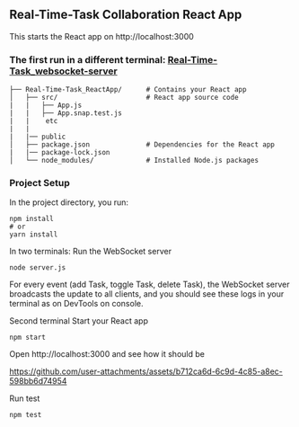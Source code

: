 ## Real-Time-Task Collaboration React App

This starts the React app on http://localhost:3000

### The first run in a different terminal: [Real-Time-Task_websocket-server](https://github.com/ElenkaSan/Real-Time-Task_websocket-server/blob/main/README.md)

```
├── Real-Time-Task_ReactApp/      # Contains your React app
│   ├── src/                      # React app source code
|   |   ├── App.js
|   |   ├── App.snap.test.js
|   |    etc
|   |    
|   |── public 
│   ├── package.json              # Dependencies for the React app
|   |── package-lock.json 
│   └── node_modules/             # Installed Node.js packages
```
### Project Setup
In the project directory, you run:

```
npm install
# or
yarn install
```

In two terminals:
Run the WebSocket server 

```
node server.js
```
For every event (add Task, toggle Task, delete Task), the WebSocket server broadcasts the update to all clients, and you should see these logs in your terminal as on DevTools on console. 

Second terminal 
Start your React app 

```
npm start
```
Open http://localhost:3000 and see how it should be

https://github.com/user-attachments/assets/b712ca6d-6c9d-4c85-a8ec-598bb6d74954

Run test 

```
npm test
```


